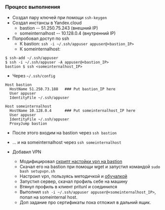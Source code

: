 ### Процесс выполнения

 * Создал пару ключей при помощи `ssh-keygen`
 * Создал инстансы в Yandex.cloud
   * bastion -- 51.250.75.243 (внешний IP)
   * someinternalhost -- 10.128.0.4 (внутренний IP)
 * Попробовал доступ по ssh
   * К bastion: `ssh -i ~/.ssh/appuser appuser@<bastion_IP>`
   * К someinternalhost:
```
$ ssh-add ~/.ssh/appuser
$ ssh -i ~/.ssh/appuser -A appuser@<bastion_IP>
bastion $ ssh <someinternalhost_IP>
```
   * Через `~/.ssh/config`
```
Host bastion
  HostName 51.250.73.188   ### Put bastion_IP here
  User appuser
  IdentityFile ~/.ssh/appuser

Host someinternalhost
  HostName 10.128.0.4      ### Put someinternalhost_IP here
  User appuser
  IdentityFile ~/.ssh/appuser
  ProxyJump bastion
```

   * После этого входим на bastion через `ssh bastion`
   * ... и на someinternalhost через `ssh someinternalhost`

 * Добавил VPN
   * Модифицировал [скрипт настойки vpn на bastion](https://gist.github.com/kaineer/f1dc96fbf1eaf9627efc176613d92c5a)
   * Скачал его на bastion при помощи wget и запустил командой `sudo bash setupvpn.sh`
   * Настроил vpn, пользуясь методичкой и [обучалкой](https://docs.pritunl.com/docs/accessing-a-private-network)
   * Запустил сервер, скачал профиль себе на машину
   * Втянул профиль в клиент pritunl и соединился
   * Выполнил `ssh -i ~/.ssh/appuser appuser@<someinternalhost_IP>`, попал на someinternal host.
   * Доп задание про сертификаты пока отложил в дальний ящик.
